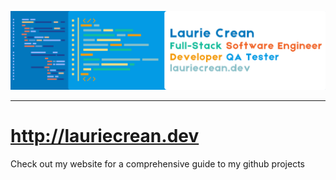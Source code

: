 <img src="/docs/banner.png" alt="banner"></img>

***

# http://lauriecrean.dev

Check out my website for a comprehensive guide to my github projects
